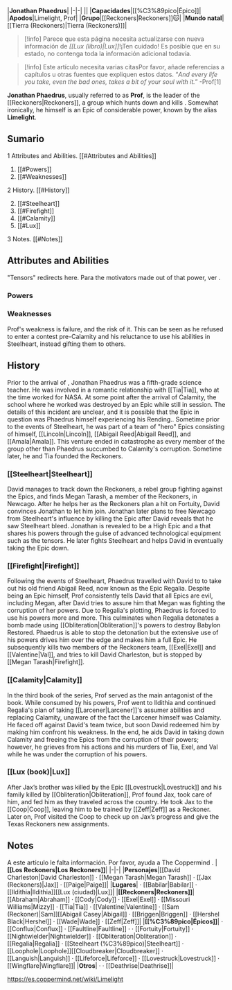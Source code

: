 |**Jonathan Phaedrus**|
|-|-|
||
|**Capacidades**|[[%C3%89pico\|Épico]]|
|**Apodos**|Limelight, Prof|
|**Grupo**|[[Reckoners\|Reckoners]]🐱︎|
|**Mundo natal**|[[Tierra (Reckoners)\|Tierra (Reckoners)]]|

> [!info] Parece que esta página necesita actualizarse con nueva información de *[[Lux (libro)\|Lux]]*!¡Ten cuidado! Es posible que en su estado, no contenga toda la información adicional todavía.

> [!info] Este artículo necesita varias citasPor favor, añade referencias a capítulos u otras fuentes que expliquen estos datos.
>“*And every life you take, even the bad ones, takes a bit of your soul with it.*”
\-Prof[1]


**Jonathan Phaedrus**, usually referred to as **Prof**, is the leader of the [[Reckoners\|Reckoners]], a group which hunts down and kills . Somewhat ironically, he himself is an Epic of considerable power,  known by the alias **Limelight**.

## Sumario

1 Attributes and Abilities. [[#Attributes and Abilities]] 

1. [[#Powers]] 
1. [[#Weaknesses]] 


2 History. [[#History]] 

2. [[#Steelheart]] 
2. [[#Firefight]] 
2. [[#Calamity]] 
2. [[#Lux]] 


3 Notes. [[#Notes]] 


## Attributes and Abilities
"Tensors" redirects here. Para the motivators made out of that power, ver .
### Powers

### Weaknesses
Prof's weakness is failure, and the risk of it. This can be seen as he refused to enter a contest pre-Calamity and his reluctance to use his abilities in Steelheart, instead gifting them to others.

## History
Prior to the arrival of , Jonathan Phaedrus was a fifth-grade science teacher. He was involved in a romantic relationship with [[Tia\|Tia]], who at the time worked for NASA. At some point after the arrival of Calamity, the school where he worked was destroyed by an Epic while still in session. The details of this incident are unclear, and it is possible that the Epic in question was Phaedrus himself experiencing his Rending.. Sometime prior to the events of Steelheart, he was part of a team of "hero" Epics consisting of himself, [[Lincoln\|Lincoln]], [[Abigail Reed\|Abigail Reed]], and [[Amala\|Amala]]. This venture ended in catastrophe as every member of the group other than Phaedrus succumbed to Calamity's corruption. Sometime later, he and Tia founded the Reckoners.

### [[Steelheart\|Steelheart]]
David manages to track down the Reckoners, a rebel group fighting against the Epics, and finds Megan Tarash, a member of the Reckoners, in Newcago. After he helps her as the Reckoners plan a hit on Fortuity, David convinces Jonathan to let him join. Jonathan later plans to free Newcago from Steelheart's influence by killing the Epic after David reveals that he saw Steelheart bleed. Jonathan is revealed to be a High Epic and a  that shares his powers through the guise of advanced technological equipment such as the tensors. He later fights Steelheart and helps David in eventually taking the Epic down.

### [[Firefight\|Firefight]]
Following the events of Steelheart, Phaedrus travelled with David to  to take out his old friend Abigail Reed, now known as the Epic Regalia. Despite being an Epic himself, Prof consistently tells David that all Epics are evil, including Megan, after David tries to assure him that Megan was fighting the corruption of her powers. Due to Regalia's plotting, Phaedrus is forced to use his powers more and more. This culminates when Regalia detonates a bomb made using [[Obliteration\|Obliteration]]'s powers to destroy Babylon Restored. Phaedrus is able to stop the detonation but the extensive use of his powers drives him over the edge and makes him a full Epic. He subsequently kills two members of the Reckoners team, [[Exel\|Exel]] and [[Valentine\|Val]], and tries to kill David Charleston, but is stopped by [[Megan Tarash\|Firefight]].

### [[Calamity\|Calamity]]
In the third book of the series, Prof served as the main antagonist of the book. While consumed by his powers, Prof went to Ildithia and continued Regalia's plan of taking [[Larcener\|Larcener]]'s assumer abilities and replacing Calamity, unaware of the fact the Larcener himself was Calamity. He faced off against David's team twice, but soon David redeemed him by making him confront his weakness. In the end, he aids David in taking down Calamity and freeing the Epics from the corruption of their powers; however, he grieves from his actions and his murders of Tia, Exel, and Val while he was under the corruption of his powers.

### [[Lux (book)\|Lux]]
After Jax’s brother was killed by the Epic [[Lovestruck\|Lovestruck]] and his family killed by [[Obliteration\|Obliteration]], Prof found Jax, took care of him, and fed him as they traveled across the country. He took Jax to the [[Coop\|Coop]], leaving him to be trained by [[Zeff\|Zeff]] as a Reckoner.
Later on, Prof visited the Coop to check up on Jax’s progress and give the Texas Reckoners new assignments.

## Notes

A este artículo le falta información. Por favor, ayuda a The Coppermind .
|**[[Los Reckoners\|Los Reckoners]]**|
|-|-|
|**Personajes**|[[David Charleston\|David Charleston]] · [[Megan Tarash\|Megan Tarash]] · [[Jax (Reckoners)\|Jax]] · [[Paige\|Paige]]|
|**Lugares**| · [[Babilar\|Babilar]] · [[Ildithia\|Ildithia]][[Lux (ciudad)\|Lux]]|
|**[[Reckoners\|Reckoners]]**|[[Abraham\|Abraham]] · [[Cody\|Cody]] · [[Exel\|Exel]] · [[Missouri Williams\|Mizzy]] · [[Tia\|Tia]] · [[Valentine\|Valentine]] · [[Sam (Reckoner)\|Sam]][[Abigail Casey\|Abigail]] · [[Briggen\|Briggen]] · [[Hershel Black\|Hershel]] · [[Wade\|Wade]] · [[Zeff\|Zeff]]|
|**[[%C3%89pico\|Épicos]]**| · [[Conflux\|Conflux]] · [[Faultline\|Faultline]] ·  · [[Fortuity\|Fortuity]] · [[Nightwielder\|Nightwielder]] · [[Obliteration\|Obliteration]] · [[Regalia\|Regalia]] · [[Steelheart (%C3%89pico)\|Steelheart]] · [[Loophole\|Loophole]][[Cloudbreaker\|Cloudbreaker]] · [[Languish\|Languish]] · [[Lifeforce\|Lifeforce]] · [[Lovestruck\|Lovestruck]] · [[Wingflare\|Wingflare]]|
|**Otros**| ·  · [[Deathrise\|Deathrise]]|



https://es.coppermind.net/wiki/Limelight